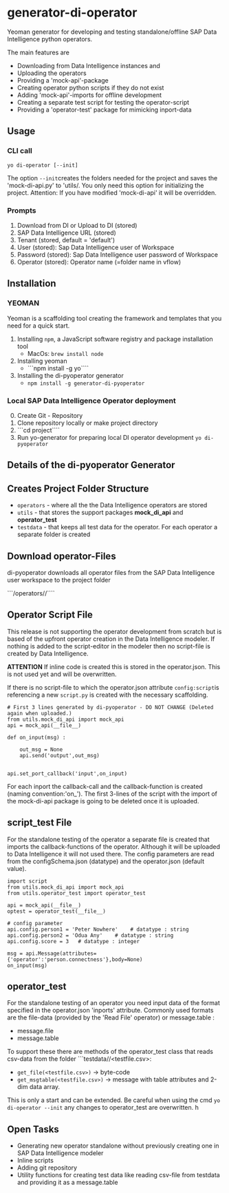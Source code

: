 # generator-di-operator

Yeoman generator for developing and testing standalone/offline SAP Data Intelligence python operators. 

The main features are

* Downloading from Data Intelligence instances and
* Uploading the operators
* Providing a 'mock-api'-package
* Creating operator python scripts if they do not exist
* Adding 'mock-api'-imports for offline development
* Creating a separate test script for testing the operator-script
* Providing a 'operator-test' package for mimicking inport-data


## Usage

### CLI call
```yo di-operator [--init]```

The option ```--init```creates the folders needed for the project and saves the 'mock-di-api.py' to 'utils/. You only need this option for initializing the project. Attention: If you have modified 'mock-di-api' it will be overridden.

### Prompts

1. Download from DI or Upload to DI (stored)  
2. SAP Data Intelligence URL (stored)
3. Tenant (stored, default = 'default')
4. User (stored): Sap Data Intelligence user of Workspace
5. Password (stored): Sap Data Intelligence user password of Workspace
6. Operator (stored): Operator name (=folder name in vflow)


## Installation 

### YEOMAN
Yeoman is a scaffolding tool creating the framework and templates that you need for a quick start.

1. Installing ```npm```, a JavaScript software registry and package installation tool 
    * MacOs: ```brew install node``` 
2. Installing yeoman
    * ```npm install -g yo````
3. Installing the di-pyoperator generator
    * ```npm install -g generator-di-pyoperator```

### Local SAP Data Intelligence Operator deployment

0. Create Git - Repository <project>
1. Clone repository locally or make project directory <project>
2. ```cd project````
3. Run yo-generator for preparing local DI operator development 
```yo di-pyoperator```


## Details of the di-pyoperator Generator

## Creates Project Folder Structure

* ```operators``` - where all the the Data Intelligence operators are stored
* ```utils``` - that stores the support packages **mock_di_api** and **operator_test** 
* ```testdata``` - that keeps all test data for the operator. For each operator a separate folder is created


## Download operator-Files

di-pyoperator downloads all operator files from the SAP Data Intelligence user workspace to the project folder 

```<project>/operators/<operator-package>/<operator>````

## Operator Script File

This release is not supporting the operator development from scratch but is based of the upfront operator creation in the Data Intelligence modeler. If nothing is added to the script-editor in the modeler then no script-file is created by Data Intelligence. 

**ATTENTION** If inline code is created this is stored in the operator.json. This is not used yet and will be overwritten.  

If there is no script-file to which the operator.json attribute ```config:script```is referencing a new ```script.py``` is created with the necessary scaffolding. 

```
# First 3 lines generated by di-pyoperator - DO NOT CHANGE (Deleted again when uploaded.)
from utils.mock_di_api import mock_api
api = mock_api(__file__)

def on_input(msg) :

	out_msg = None
	api.send('output',out_msg)


api.set_port_callback('input',on_input)

```
For each inport the callback-call and the callback-function is created (naming convention:'on_'<port>).  The first 3-lines of the script with the import of the mock-di-api package is going to be deleted once it is uploaded. 

## script_test File

For the standalone testing of the operator a separate file is created that imports the callback-functions of the operator. Although it will be uploaded to Data Intelligence it will not used there. The config parameters are read from the configSchema.json (datatype) and the operator.json (default value).

```
import script
from utils.mock_di_api import mock_api
from utils.operator_test import operator_test
        
api = mock_api(__file__)
optest = operator_test(__file__)

# config parameter 
api.config.person1 = 'Peter Nowhere'    # datatype : string
api.config.person2 = 'Odua Any'    # datatype : string
api.config.score = 3   # datatype : integer

msg = api.Message(attributes={'operator':'person.connectness'},body=None)
on_input(msg)
```

## operator_test

For the standalone testing of an operator you need input data of the format specified in the operator.json 'inports' attribute. Commonly used formats are the file-data (provided by the 'Read File' operator) or message.table : 

* message.file 
* message.table

To support these there are methods of the operator_test class that reads csv-data from the folder ```testdata/<operator>/<testfile.csv>:

* ```get_file(<testfile.csv>)``` -> byte-code
* ```get_msgtable(<testfile.csv>)``` -> message with table attributes and 2-dim data array.

This is only a start and can be extended. Be careful when using the cmd ```yo di-operator --init``` any changes to operator_test are overwritten. h



## Open Tasks

* Generating new operator standalone without previously creating one in SAP Data Intelligence modeler
* Inline scripts
* Adding git repository
* Utility functions for creating test data like reading csv-file from testdata and providing it as a message.table 


